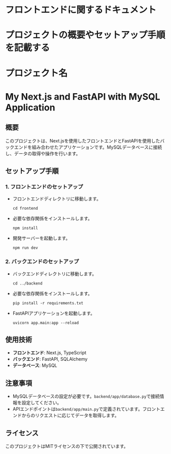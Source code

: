 # フロントエンドに関するドキュメント
# プロジェクトの概要やセットアップ手順を記載する

# プロジェクト名
# My Next.js and FastAPI with MySQL Application

## 概要
このプロジェクトは、Next.jsを使用したフロントエンドとFastAPIを使用したバックエンドを組み合わせたアプリケーションです。MySQLデータベースに接続し、データの取得や操作を行います。

## セットアップ手順

### 1. フロントエンドのセットアップ
- フロントエンドディレクトリに移動します。
  ```
  cd frontend
  ```

- 必要な依存関係をインストールします。
  ```
  npm install
  ```

- 開発サーバーを起動します。
  ```
  npm run dev
  ```

### 2. バックエンドのセットアップ
- バックエンドディレクトリに移動します。
  ```
  cd ../backend
  ```

- 必要な依存関係をインストールします。
  ```
  pip install -r requirements.txt
  ```

- FastAPIアプリケーションを起動します。
  ```
  uvicorn app.main:app --reload
  ```

## 使用技術
- **フロントエンド**: Next.js, TypeScript
- **バックエンド**: FastAPI, SQLAlchemy
- **データベース**: MySQL

## 注意事項
- MySQLデータベースの設定が必要です。`backend/app/database.py`で接続情報を設定してください。
- APIエンドポイントは`backend/app/main.py`で定義されています。フロントエンドからのリクエストに応じてデータを取得します。

## ライセンス
このプロジェクトはMITライセンスの下で公開されています。